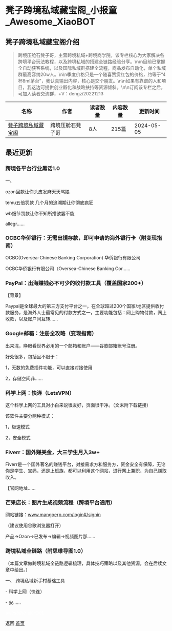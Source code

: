 # 凳子跨境私域藏宝阁_小报童_Awesome_XiaoBOT

## 凳子跨境私域藏宝阁介绍
> 跨境压舱石凳子哥，主营跨境私域+跨境商学院，该专栏核心为大家解决各跨境平台玩法教程，以及跨境私域的搭建全链路经验分享。\n\n目前已掌握全自动获客系统，以及国际私域群搭建全流程，商品发布自动化，单个私域群最高容纳20w人。\n\n季度价格只是一个随喜赞赏红包的价格，约等于“4杯8ml茅台”，我认真输出内容，核心是交个朋友。\n\n如果有靠谱的人和项目，我这边可提供创业孵化和战略扶持等资源倾斜。\n\n订阅该专栏之后，可加入读者交流群，+V：dengzi20221213  
  


|名称|作者|读者数量|内容数量|更新时间|
|---|---|---|---|---|
|[凳子跨境私域藏宝阁](https://xiaobot.net/p/dengzi888?refer=0b133df9-27dc-423b-8101-639049001c13)|跨境压舱石凳子哥|8人|215篇|2024-05-05|

## 最近更新
### 跨境各平台行业黑话1.0

一、

ozon回款让你头皮发麻天天骂娘

temu五倍罚款 几个月的追溯期让你彻底疯狂

wb细节罚款让你不知所措欲罢不能

allegr......

### OCBC华侨银行：无需出镜存款，即可申请的海外银行卡（附变现指南）

OCBC(Oversea-Chinese Banking Corporation) 华侨银行有限公司

OCBC华侨银行有限公司（Oversea-Chinese Banking Cor......

### PayPal：出海赚钱必不可少的收付款工具（覆盖国家200+）

【背景】

Paypal是全球最大的第三方支付平台之一，在全球超过200个国家/地区提供收付款服务，是海外人士最常见的付款方式之一，主要功能包括：网上购物付款，网上收款，以及账户间互转......

### Google邮箱：注册全攻略（变现指南）

出来混，睁眼看世界必用的一个邮箱和账户——谷歌邮箱账号注册。

好处很多，包括且不限于：

1，无数的免费插件功能，可以直接对接使用

2，存储空间非......

### 科学上网：快连（LetsVPN）

这个科学上网的工具对小白来说很友好，页面很干净。（文末附下载链接）

该软件主要分两种模式：

1，极速模式

2，安全模式

### Fiverr：国外赚美金，大三学生月入3w+

Fiverr是一个国外著名的赚钱平台，对接需求方和服务方，资金安全有保障，无论你是学生、宝妈，还是上班族，都可以利用这个网站，进行网上兼职，为自己赚取收入。

【官网地址......

### 芒果店长：图片生成视频流程（跨境平台通用）

网站链接：www.mangoerp.com/login#/signin

（建议使用谷歌浏览器打开）

产品→Ozon→已发布→编辑→视频图片那......

### 跨境私域全链路（附思维导图1.0）

（本篇文章做跨境私域全链路逻辑梳理，具体技巧策略以及其他资源，会在后续文章中给出。）

一、 跨境私域新手村基础工具

\- 科学上网（快连）

\- 安......


<a href="https://github.com/Reno9527/awesome-xiaobot" style="color: white; text-decoration: none;">awesome-xiaobot</a>

返回 [首页](../README.md)
